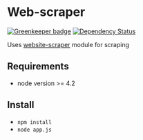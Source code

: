# Web-scraper

[![Greenkeeper badge](https://badges.greenkeeper.io/website-scraper/web-scraper.svg)](https://greenkeeper.io/)
[![Dependency Status](https://gemnasium.com/badges/github.com/s0ph1e/web-scraper.svg)](https://gemnasium.com/github.com/s0ph1e/web-scraper)

Uses [website-scraper](https://github.com/s0ph1e/node-website-scraper) module for scraping

## Requirements
- node version >= 4.2

## Install

- `npm install`
- `node app.js`
